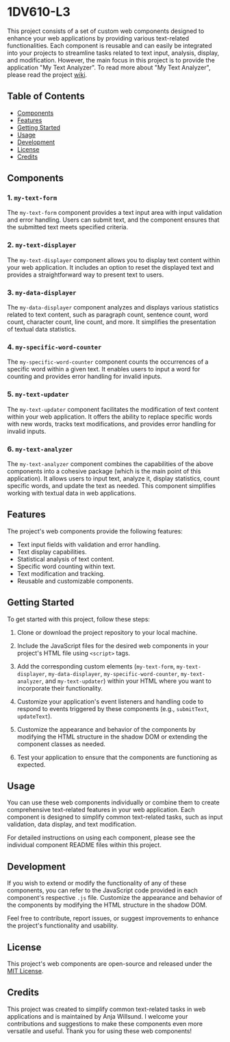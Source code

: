 # 1DV610-L3

This project consists of a set of custom web components designed to enhance your web applications by providing various text-related functionalities. Each component is reusable and can easily be integrated into your projects to streamline tasks related to text input, analysis, display, and modification. However, the main focus in this project is to provide the application "My Text Analyzer". To read more about "My Text Analyzer", please read the project [wiki](https://github.com/aw22hs/1DV610-L3/wiki).

## Table of Contents

- [Components](#components)
- [Features](#features)
- [Getting Started](#getting-started)
- [Usage](#usage)
- [Development](#development)
- [License](#license)
- [Credits](#credits)

## Components

### 1. `my-text-form`

The `my-text-form` component provides a text input area with input validation and error handling. Users can submit text, and the component ensures that the submitted text meets specified criteria.

### 2. `my-text-displayer`

The `my-text-displayer` component allows you to display text content within your web application. It includes an option to reset the displayed text and provides a straightforward way to present text to users.

### 3. `my-data-displayer`

The `my-data-displayer` component analyzes and displays various statistics related to text content, such as paragraph count, sentence count, word count, character count, line count, and more. It simplifies the presentation of textual data statistics.

### 4. `my-specific-word-counter`

The `my-specific-word-counter` component counts the occurrences of a specific word within a given text. It enables users to input a word for counting and provides error handling for invalid inputs.

### 5. `my-text-updater`

The `my-text-updater` component facilitates the modification of text content within your web application. It offers the ability to replace specific words with new words, tracks text modifications, and provides error handling for invalid inputs.

### 6. `my-text-analyzer`

The `my-text-analyzer` component combines the capabilities of the above components into a cohesive package (which is the main point of this application). It allows users to input text, analyze it, display statistics, count specific words, and update the text as needed. This component simplifies working with textual data in web applications.

## Features

The project's web components provide the following features:

- Text input fields with validation and error handling.
- Text display capabilities.
- Statistical analysis of text content.
- Specific word counting within text.
- Text modification and tracking.
- Reusable and customizable components.

## Getting Started

To get started with this project, follow these steps:

1. Clone or download the project repository to your local machine.

2. Include the JavaScript files for the desired web components in your project's HTML file using `<script>` tags.

3. Add the corresponding custom elements (`my-text-form`, `my-text-displayer`, `my-data-displayer`, `my-specific-word-counter`, `my-text-analyzer`, and `my-text-updater`) within your HTML where you want to incorporate their functionality.

4. Customize your application's event listeners and handling code to respond to events triggered by these components (e.g., `submitText`, `updateText`).

5. Customize the appearance and behavior of the components by modifying the HTML structure in the shadow DOM or extending the component classes as needed.

6. Test your application to ensure that the components are functioning as expected.

## Usage

You can use these web components individually or combine them to create comprehensive text-related features in your web application. Each component is designed to simplify common text-related tasks, such as input validation, data display, and text modification.

For detailed instructions on using each component, please see the individual component README files within this project.

## Development

If you wish to extend or modify the functionality of any of these components, you can refer to the JavaScript code provided in each component's respective `.js` file. Customize the appearance and behavior of the components by modifying the HTML structure in the shadow DOM.

Feel free to contribute, report issues, or suggest improvements to enhance the project's functionality and usability.

## License

This project's web components are open-source and released under the [MIT License](license.md).

## Credits

This project was created to simplify common text-related tasks in web applications and is maintained by Anja Willsund. I welcome your contributions and suggestions to make these components even more versatile and useful. Thank you for using these web components!